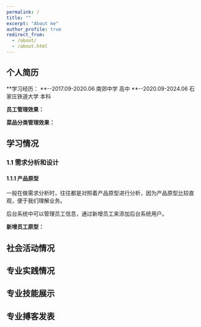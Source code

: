 ```yaml
---
permalink: /
title: ""
excerpt: "About me"
author_profile: true
redirect_from: 
  - /about/
  - /about.html
---
```


## 个人简历



**学习经历：
**--2017.09-2020.06      南郊中学           高中
**--2020.09-2024.06      石家庄铁道大学      本科

**员工管理效果：**




**菜品分类管理效果：**




## 学习情况

### 1.1 需求分析和设计

#### 1.1.1 产品原型

一般在做需求分析时，往往都是对照着产品原型进行分析，因为产品原型比较直观，便于我们理解业务。

后台系统中可以管理员工信息，通过新增员工来添加后台系统用户。

**新增员工原型：**

## 社会活动情况

## 专业实践情况

## 专业技能展示

## 专业搏客发表
